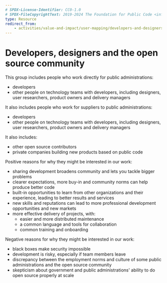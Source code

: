 ```yaml
---
# SPDX-License-Identifier: CC0-1.0
# SPDX-FileCopyrightText: 2019-2024 The Foundation for Public Code <info@publiccode.net>
type: Resource
redirect_from:
    - activities/value-and-impact/user-mapping/developers-and-designers
---
```


# Developers, designers and the open source community

This group includes people who work directly for public administrations:

* developers
* other people on technology teams with developers, including designers, user researchers, product owners and delivery managers

It also includes people who work for suppliers to public administrations:

* developers
* other people on technology teams with developers, including designers, user researchers, product owners and delivery managers

It also includes:

* other open source contributors
* private companies building new products based on public code

Positive reasons for why they might be interested in our work:

* sharing development broadens community and lets you tackle bigger problems
* clearer expectations, more buy-in and community norms can help produce better code
* built-in opportunities to learn from other organizations and their experience, leading to better results and services
* new skills and reputations can lead to more professional development opportunities and new markets
* more effective delivery of projects, with:
  * easier and more distributed maintenance
  * a common language and tools for collaboration
  * common training and onboarding

Negative reasons for why they might be interested in our work:

* black boxes make security impossible
* development is risky, especially if team members leave
* discrepancy between the employment norms and culture of some public administrations and the open source community
* skepticism about government and public administrations' ability to do open source properly at scale
